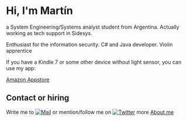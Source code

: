# Hi, I'm Martín
a System Engineering/Systems analyst student from Argentina.
Actually working as tech support in Sidesys.

Enthusiast for the information security.
C# and Java developer.
Violin apprentice
  


If you have a Kindle 7 or some other device without light sensor, you can use my app:

[Amazon Appstore](https://www.amazon.com/dp/B079WCMRL8/ref=sr_1_1?s=mobile-apps&ie=UTF8&qid=1519056126&sr=1-1)

## Contact or hiring
Write me to [![Mail](https://img.shields.io/badge/Mail-martin.78b@hotmail.com-red.svg)](mailto:martin.78b@hotmail.com)
or mention/follow me on [![Twitter](https://img.shields.io/badge/Twitter-@Martin78b-green.svg)](http://www.twitter.com/Martin78b)
more [About.me](http://about.me/martin78b)
